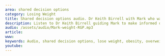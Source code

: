 ```yaml
---
area: shared decision options
category: Losing Weight
title: Shared decision options audio. Dr Keith Birrell with Mark who wants to lose weight
description: Listen to Dr Keith Birrell guiding Mark to make informed decisions to help him lose weight
audio: /assets/audio/Mark-weight-RGP.mp3
article: 
www: 
keywords: Audio, shared decision options, lose weight, obesity, overweight, slimming, informed decision, low GI index, low GI diet, fast diet, five and two diet, 5 and 2 diet, Mediterranean diet, activity, activity monitor, pedometer, Health app
youtube:
--- 
```

